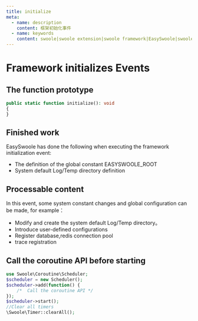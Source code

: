 ```yaml
---
title: initialize
meta:
  - name: description
    content: 框架初始化事件
  - name: keywords
    content: swoole|swoole extension|swoole framework|EasySwoole|swoole|initialize
---
```

# Framework initializes Events

## The function prototype

```php
public static function initialize(): void
{
}
```

## Finished work

EasySwoole has done the following when executing the framework initialization event: 

- The definition of the global constant EASYSWOOLE_ROOT
- System default Log/Temp directory definition


## Processable content

In this event, some system constant changes and global configuration can be made, for example：

- Modify and create the system default Log/Temp directory。
- Introduce user-defined configurations
- Register database,redis connection pool
- trace registration

## Call the coroutine API before starting
```php
use Swoole\Coroutine\Scheduler;
$scheduler = new Scheduler();
$scheduler->add(function() {
    /*  Call the coroutine API */
});
$scheduler->start();
//Clear all timers
\Swoole\Timer::clearAll();
```
